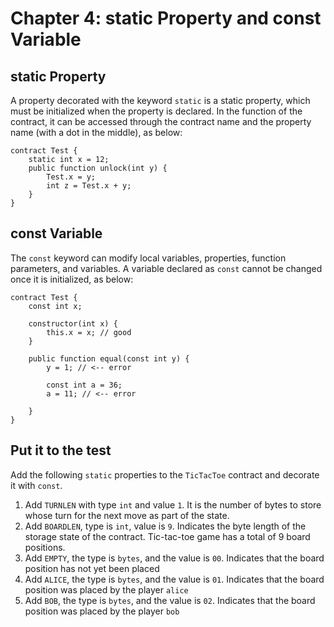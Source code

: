 # Chapter 4: **static** Property and **const** Variable

## **static** Property

A property decorated with the keyword `static` is a static property, which must be initialized when the property is declared. In the function of the contract, it can be accessed through the contract name and the property name (with a dot in the middle), as below:


```solidity
contract Test {
    static int x = 12;
    public function unlock(int y) {
        Test.x = y;
        int z = Test.x + y;
    }
}
```

## **const** Variable

The `const` keyword can modify local variables, properties, function parameters, and variables. A variable declared as `const` cannot be changed once it is initialized, as below:

```solidity
contract Test {
    const int x;

    constructor(int x) {
        this.x = x; // good
    }

    public function equal(const int y) {
        y = 1; // <-- error

        const int a = 36;
        a = 11; // <-- error

    }
}
```

## Put it to the test

Add the following `static` properties to the `TicTacToe` contract and decorate it with `const`.

1. Add `TURNLEN` with type `int` and value `1`. It is the number of bytes to store whose turn for the next move as part of the state.
2. Add `BOARDLEN`, type is `int`, value is `9`. Indicates the byte length of the storage state of the contract. Tic-tac-toe game has a total of 9 board positions.
3. Add `EMPTY`, the type is `bytes`, and the value is `00`. Indicates that the board position has not yet been placed
4. Add `ALICE`, the type is `bytes`, and the value is `01`. Indicates that the board position was placed by the player `alice`
5. Add `BOB`, the type is `bytes`, and the value is `02`. Indicates that the board position was placed by the player `bob`
